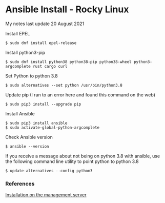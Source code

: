 # Ansible Install - Rocky Linux

My notes last update 20 August 2021

Install EPEL

    $ sudo dnf install epel-release
    
Install python3-pip

    $ sudo dnf install python38 python38-pip python38-wheel python3-argcomplete rust cargo curl
    
 
Set Python to python 3.8

    $ sudo alternatives --set python /usr/bin/python3.8
    
Update pip (I ran to an error here and found this command on the web)

    $ sudo pip3 install --upgrade pip
    
Install Ansible

    $ sudo pip3 install ansible
    $ sudo activate-global-python-argcomplete
    
Check Ansible version

    $ ansible --version
    
If you receive a message about not being on python 3.8 with ansible, use the following command line utility to point python to python 3.8

    $ update-alternatives --config python3
    
  


### References
[Installation on the management server](https://docs.rockylinux.org/books/learning_ansible/01-bases)
